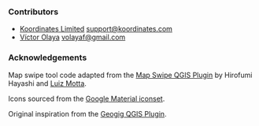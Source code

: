 ### Contributors

* [Koordinates Limited](https://koordinates.com) <support@koordinates.com>
* [Víctor Olaya](https://github.com/volaya) <volayaf@gmail.com>

### Acknowledgements

Map swipe tool code adapted from the [Map Swipe QGIS Plugin](https://github.com/lmotta/mapswipetool_plugin) by Hirofumi Hayashi and [Luiz Motta](https://github.com/lmotta).

Icons sourced from the [Google Material iconset](https://fonts.google.com/icons?selected=Material+Icons).

Original inspiration from the [Geogig QGIS Plugin](https://github.com/ngageoint/geogig-qgis-client-plugin>).
